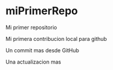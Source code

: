 # miPrimerRepo
Mi primer repositorio

Mi primera contribucion local para github

Un commit mas desde GitHub

Una actualizacion mas

